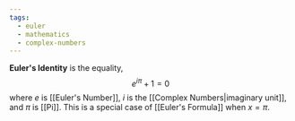 ```yaml
---
tags:
  - euler
  - mathematics
  - complex-numbers
---
```

**Euler's Identity** is the equality,
$$
e^{i\pi}+1=0
$$
where $e$ is [[Euler's Number]], $i$ is the [[Complex Numbers|imaginary unit]], and $\pi$ is [[Pi]]. This is a special case of [[Euler's Formula]] when $x=\pi$.